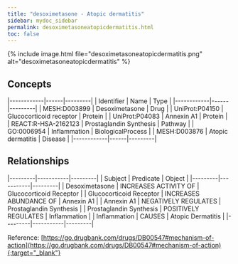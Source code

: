 ```yaml
---
title: "desoximetasone - Atopic dermatitis"
sidebar: mydoc_sidebar
permalink: desoximetasoneatopicdermatitis.html
toc: false 
---
```


{% include image.html file="desoximetasoneatopicdermatitis.png" alt="desoximetasoneatopicdermatitis" %}

## Concepts

|------------|------|---------|
| Identifier | Name | Type    |
|------------|------|---------|
| MESH:D003899 | Desoximetasone | Drug |
| UniProt:P04150 | Glucocorticoid receptor | Protein |
| UniProt:P04083 | Annexin A1 | Protein |
| REACT:R-HSA-2162123 | Prostaglandin Synthesis | Pathway |
| GO:0006954 | Inflammation | BiologicalProcess |
| MESH:D003876 | Atopic dermatitis | Disease |
|------------|------|---------|

## Relationships

|---------|-----------|---------|
| Subject | Predicate | Object  |
|---------|-----------|---------|
| Desoximetasone | INCREASES ACTIVITY OF | Glucocorticoid Receptor |
| Glucocorticoid Receptor | INCREASES ABUNDANCE OF | Annexin A1 |
| Annexin A1 | NEGATIVELY REGULATES | Prostaglandin Synthesis |
| Prostaglandin Synthesis | POSITIVELY REGULATES | Inflammation |
| Inflammation | CAUSES | Atopic Dermatitis |
|---------|-----------|---------|

Reference: [https://go.drugbank.com/drugs/DB00547#mechanism-of-action](https://go.drugbank.com/drugs/DB00547#mechanism-of-action){:target="_blank"}
